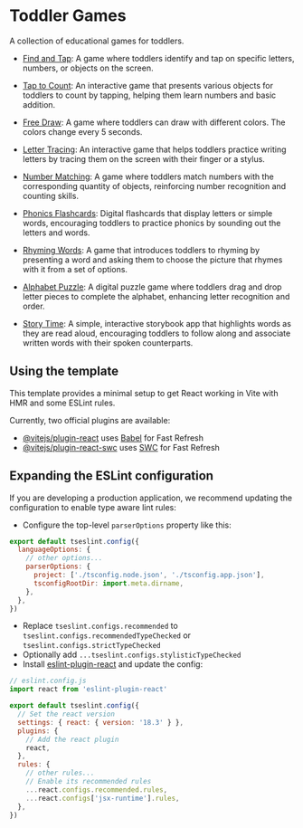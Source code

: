 # Toddler Games

A collection of educational games for toddlers.

- [Find and Tap](./src/FindAndTap/README.md): A game where toddlers identify and tap on specific letters, numbers, or objects on the screen.

- [Tap to Count](./src/CountingGame/README.md): An interactive game that presents various objects for toddlers to count by tapping, helping them learn numbers and basic addition.

- [Free Draw](./src/FreeDraw/README.md): A game where toddlers can draw with different colors. The colors change every 5 seconds.

- [Letter Tracing](./src/LetterTracing/README.md): An interactive game that helps toddlers practice writing letters by tracing them on the screen with their finger or a stylus.

- [Number Matching](./src/NumberMatching/README.md): A game where toddlers match numbers with the corresponding quantity of objects, reinforcing number recognition and counting skills.

- [Phonics Flashcards](./src/PhonicsFlashcards/README.md): Digital flashcards that display letters or simple words, encouraging toddlers to practice phonics by sounding out the letters and words.

- [Rhyming Words](./src/RhymingWords/README.md): A game that introduces toddlers to rhyming by presenting a word and asking them to choose the picture that rhymes with it from a set of options.

- [Alphabet Puzzle](./src/AlphabetPuzzle/README.md): A digital puzzle game where toddlers drag and drop letter pieces to complete the alphabet, enhancing letter recognition and order.

- [Story Time](./src/StoryTime/README.md): A simple, interactive storybook app that highlights words as they are read aloud, encouraging toddlers to follow along and associate written words with their spoken counterparts.


## Using the template

This template provides a minimal setup to get React working in Vite with HMR and some ESLint rules.

Currently, two official plugins are available:

- [@vitejs/plugin-react](https://github.com/vitejs/vite-plugin-react/blob/main/packages/plugin-react/README.md) uses [Babel](https://babeljs.io/) for Fast Refresh
- [@vitejs/plugin-react-swc](https://github.com/vitejs/vite-plugin-react-swc) uses [SWC](https://swc.rs/) for Fast Refresh

## Expanding the ESLint configuration

If you are developing a production application, we recommend updating the configuration to enable type aware lint rules:

- Configure the top-level `parserOptions` property like this:

```js
export default tseslint.config({
  languageOptions: {
    // other options...
    parserOptions: {
      project: ['./tsconfig.node.json', './tsconfig.app.json'],
      tsconfigRootDir: import.meta.dirname,
    },
  },
})
```

- Replace `tseslint.configs.recommended` to `tseslint.configs.recommendedTypeChecked` or `tseslint.configs.strictTypeChecked`
- Optionally add `...tseslint.configs.stylisticTypeChecked`
- Install [eslint-plugin-react](https://github.com/jsx-eslint/eslint-plugin-react) and update the config:

```js
// eslint.config.js
import react from 'eslint-plugin-react'

export default tseslint.config({
  // Set the react version
  settings: { react: { version: '18.3' } },
  plugins: {
    // Add the react plugin
    react,
  },
  rules: {
    // other rules...
    // Enable its recommended rules
    ...react.configs.recommended.rules,
    ...react.configs['jsx-runtime'].rules,
  },
})
```
